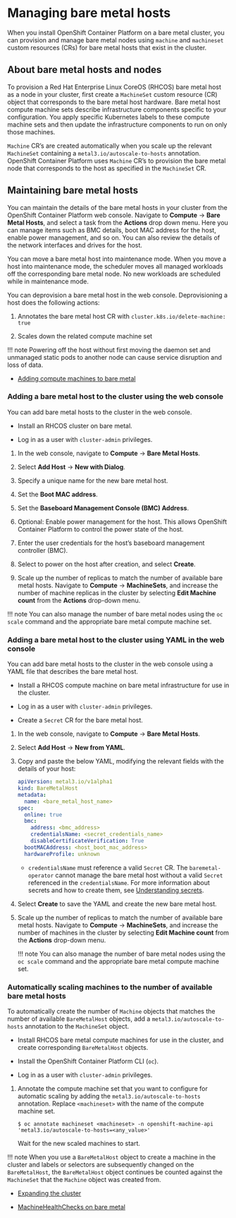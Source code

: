 # Managing bare metal hosts

When you install OpenShift Container Platform on a bare metal cluster, you can provision and manage bare metal nodes using `machine` and `machineset` custom resources (CRs) for bare metal hosts that exist in the cluster.

## About bare metal hosts and nodes

To provision a Red Hat Enterprise Linux CoreOS (RHCOS) bare metal host as a node in your cluster, first create a `MachineSet` custom resource (CR) object that corresponds to the bare metal host hardware. Bare metal host compute machine sets describe infrastructure components specific to your configuration. You apply specific Kubernetes labels to these compute machine sets and then update the infrastructure components to run on only those machines.

`Machine` CR’s are created automatically when you scale up the relevant `MachineSet` containing a `metal3.io/autoscale-to-hosts` annotation. OpenShift Container Platform uses `Machine` CR’s to provision the bare metal node that corresponds to the host as specified in the `MachineSet` CR.

## Maintaining bare metal hosts

You can maintain the details of the bare metal hosts in your cluster from the OpenShift Container Platform web console. Navigate to **Compute** → **Bare Metal Hosts**, and select a task from the **Actions** drop down menu. Here you can manage items such as BMC details, boot MAC address for the host, enable power management, and so on. You can also review the details of the network interfaces and drives for the host.

You can move a bare metal host into maintenance mode. When you move a host into maintenance mode, the scheduler moves all managed workloads off the corresponding bare metal node. No new workloads are scheduled while in maintenance mode.

You can deprovision a bare metal host in the web console. Deprovisioning a host does the following actions:

1.  Annotates the bare metal host CR with `cluster.k8s.io/delete-machine: true`

2.  Scales down the related compute machine set

!!! note
    Powering off the host without first moving the daemon set and unmanaged static pods to another node can cause service disruption and loss of data.

-   [Adding compute machines to bare metal](../machine_management/user_infra/adding-bare-metal-compute-user-infra.xml#adding-bare-metal-compute-user-infra)

### Adding a bare metal host to the cluster using the web console

You can add bare metal hosts to the cluster in the web console.

-   Install an RHCOS cluster on bare metal.

-   Log in as a user with `cluster-admin` privileges.

1.  In the web console, navigate to **Compute** → **Bare Metal Hosts**.

2.  Select **Add Host** → **New with Dialog**.

3.  Specify a unique name for the new bare metal host.

4.  Set the **Boot MAC address**.

5.  Set the **Baseboard Management Console (BMC) Address**.

6.  Optional: Enable power management for the host. This allows OpenShift Container Platform to control the power state of the host.

7.  Enter the user credentials for the host’s baseboard management controller (BMC).

8.  Select to power on the host after creation, and select **Create**.

9.  Scale up the number of replicas to match the number of available bare metal hosts. Navigate to **Compute** → **MachineSets**, and increase the number of machine replicas in the cluster by selecting **Edit Machine count** from the **Actions** drop-down menu.

!!! note
    You can also manage the number of bare metal nodes using the `oc scale` command and the appropriate bare metal compute machine set.

### Adding a bare metal host to the cluster using YAML in the web console

You can add bare metal hosts to the cluster in the web console using a YAML file that describes the bare metal host.

-   Install a RHCOS compute machine on bare metal infrastructure for use in the cluster.

-   Log in as a user with `cluster-admin` privileges.

-   Create a `Secret` CR for the bare metal host.

1.  In the web console, navigate to **Compute** → **Bare Metal Hosts**.

2.  Select **Add Host** → **New from YAML**.

3.  Copy and paste the below YAML, modifying the relevant fields with the details of your host:

    ``` yaml
    apiVersion: metal3.io/v1alpha1
    kind: BareMetalHost
    metadata:
      name: <bare_metal_host_name>
    spec:
      online: true
      bmc:
        address: <bmc_address>
        credentialsName: <secret_credentials_name>  
        disableCertificateVerification: True
      bootMACAddress: <host_boot_mac_address>
      hardwareProfile: unknown
    ```

    -   `credentialsName` must reference a valid `Secret` CR. The `baremetal-operator` cannot manage the bare metal host without a valid `Secret` referenced in the `credentialsName`. For more information about secrets and how to create them, see [Understanding secrets](../nodes/pods/nodes-pods-secrets.xml#nodes-pods-secrets-about_nodes-pods-secrets).

4.  Select **Create** to save the YAML and create the new bare metal host.

5.  Scale up the number of replicas to match the number of available bare metal hosts. Navigate to **Compute** → **MachineSets**, and increase the number of machines in the cluster by selecting **Edit Machine count** from the **Actions** drop-down menu.

    !!! note
        You can also manage the number of bare metal nodes using the `oc scale` command and the appropriate bare metal compute machine set.

### Automatically scaling machines to the number of available bare metal hosts

To automatically create the number of `Machine` objects that matches the number of available `BareMetalHost` objects, add a `metal3.io/autoscale-to-hosts` annotation to the `MachineSet` object.

-   Install RHCOS bare metal compute machines for use in the cluster, and create corresponding `BareMetalHost` objects.

-   Install the OpenShift Container Platform CLI (`oc`).

-   Log in as a user with `cluster-admin` privileges.

1.  Annotate the compute machine set that you want to configure for automatic scaling by adding the `metal3.io/autoscale-to-hosts` annotation. Replace `<machineset>` with the name of the compute machine set.

    ``` terminal
    $ oc annotate machineset <machineset> -n openshift-machine-api 'metal3.io/autoscale-to-hosts=<any_value>'
    ```

    Wait for the new scaled machines to start.

!!! note
    When you use a `BareMetalHost` object to create a machine in the cluster and labels or selectors are subsequently changed on the `BareMetalHost`, the `BareMetalHost` object continues be counted against the `MachineSet` that the `Machine` object was created from.

-   [Expanding the cluster](../installing/installing_bare_metal_ipi/ipi-install-expanding-the-cluster.xml#ipi-install-expanding-the-cluster)

-   [MachineHealthChecks on bare metal](../machine_management/deploying-machine-health-checks.xml#machine-health-checks-bare-metal_deploying-machine-health-checks)
